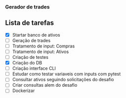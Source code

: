 ### Gerador de trades

## Lista de tarefas
- [x] Startar banco de ativos
- [ ] Geração de trades
- [ ] Tratamento de input: Compras
- [ ] Tratamento de input: Ativos
- [ ] Criação de testes
- [x] Criação do DB
- [ ] Criação interface CLI
- [ ] Estudar como testar variaveis com inputs com pytest
- [ ] Consultar ativos seguindo solicitações do desafio
- [ ] Criar consultas alem do desafio
- [ ] Dockerizar 
